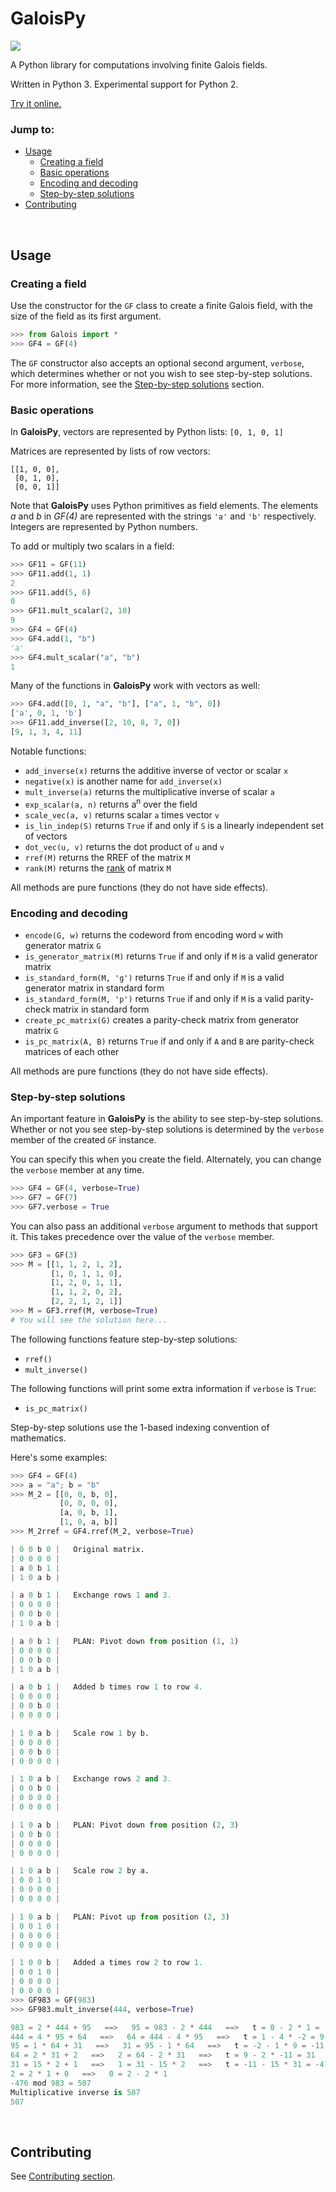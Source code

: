 GaloisPy
===================

<a href='https://travis-ci.org/enjmiah/GaloisPy'>
  <img src='https://travis-ci.org/enjmiah/GaloisPy.svg?branch=master' />
</a>

A Python library for computations involving finite Galois fields.

Written in Python 3.  Experimental support for Python 2.

[Try it online.](https://repl.it/COuf/3)



### Jump to:

+ [Usage](#usage)
  + [Creating a field](#creating-a-field)
  + [Basic operations](#basic-operations)
  + [Encoding and decoding](#encoding-and-decoding)
  + [Step-by-step solutions](#step-by-step-solutions)
+ [Contributing](#contributing)



<br>

Usage
-------------------

### Creating a field

Use the constructor for the `GF` class to create a finite Galois field, with the size of the field as its first argument.

```python
>>> from Galois import *
>>> GF4 = GF(4)
```

The `GF` constructor also accepts an optional second argument, `verbose`, which determines whether or not you wish to see step-by-step solutions.  For more information, see the [Step-by-step solutions](#step-by-step-solutions) section.



### Basic operations

In **GaloisPy**, vectors are represented by Python lists: `[0, 1, 0, 1]`

Matrices are represented by lists of row vectors:

```
[[1, 0, 0],
 [0, 1, 0],
 [0, 0, 1]]
```

Note that **GaloisPy** uses Python primitives as field elements.  The elements *a*
and *b* in *GF(4)* are represented with the strings `'a'` and `'b'`
respectively.  Integers are represented by Python numbers.

To add or multiply two scalars in a field:
```python
>>> GF11 = GF(11)
>>> GF11.add(1, 1)
2
>>> GF11.add(5, 6)
0
>>> GF11.mult_scalar(2, 10)
9
>>> GF4 = GF(4)
>>> GF4.add(1, "b")
'a'
>>> GF4.mult_scalar("a", "b")
1
```

Many of the functions in **GaloisPy** work with vectors as well:

```python
>>> GF4.add([0, 1, "a", "b"], ["a", 1, "b", 0])
['a', 0, 1, 'b']
>>> GF11.add_inverse([2, 10, 8, 7, 0])
[9, 1, 3, 4, 11]
```

Notable functions:
+ `add_inverse(x)` returns the additive inverse of vector or scalar `x`
+ `negative(x)` is another name for `add_inverse(x)`
+ `mult_inverse(a)` returns the multiplicative inverse of scalar `a`
+ `exp_scalar(a, n)` returns a<sup>n</sup> over the field
+ `scale_vec(a, v)` returns scalar `a` times vector `v`
+ `is_lin_indep(S)` returns `True` if and only if `S` is a linearly independent set of vectors
+ `dot_vec(u, v)` returns the dot product of `u` and `v`
+ `rref(M)` returns the RREF of the matrix `M`
+ `rank(M)` returns the [rank](http://en.wikipedia.org/wiki/Rank_%28linear_algebra%29) of matrix `M`

All methods are pure functions (they do not have side effects).



### Encoding and decoding

+ `encode(G, w)` returns the codeword from encoding word `w` with generator matrix `G`
+ `is_generator_matrix(M)` returns `True` if and only if `M` is a valid generator matrix
+ `is_standard_form(M, 'g')` returns `True` if and only if `M` is a valid generator matrix in standard form
+ `is_standard_form(M, 'p')` returns `True` if and only if `M` is a valid parity-check matrix in standard form
+ `create_pc_matrix(G)` creates a parity-check matrix from generator matrix `G`
+ `is_pc_matrix(A, B)` returns `True` if and only if `A` and `B` are parity-check matrices of each other

All methods are pure functions (they do not have side effects).



### Step-by-step solutions

An important feature in **GaloisPy** is the ability to see step-by-step solutions.  Whether or not you see step-by-step solutions is determined by the `verbose` member of the created `GF` instance.

You can specify this when you create the field.  Alternately, you can change the `verbose` member at any time.

```python
>>> GF4 = GF(4, verbose=True)
>>> GF7 = GF(7)
>>> GF7.verbose = True
```

You can also pass an additional `verbose` argument to methods that support it.
This takes precedence over the value of the `verbose` member.

```python
>>> GF3 = GF(3)
>>> M = [[1, 1, 2, 1, 2],
         [1, 0, 1, 1, 0],
         [1, 2, 0, 1, 1],
         [1, 1, 2, 0, 2],
         [2, 2, 1, 2, 1]]
>>> M = GF3.rref(M, verbose=True)
# You will see the solution here...
```

The following functions feature step-by-step solutions:

+ `rref()`
+ `mult_inverse()`

The following functions will print some extra information if `verbose` is
`True`:

+ `is_pc_matrix()`

Step-by-step solutions use the 1-based indexing convention of mathematics.

Here's some examples:

```python
>>> GF4 = GF(4)
>>> a = "a"; b = "b"
>>> M_2 = [[0, 0, b, 0],
           [0, 0, 0, 0],
           [a, 0, b, 1],
           [1, 0, a, b]]
>>> M_2rref = GF4.rref(M_2, verbose=True)

| 0 0 b 0 |   Original matrix.
| 0 0 0 0 |
| a 0 b 1 |
| 1 0 a b |

| a 0 b 1 |   Exchange rows 1 and 3.
| 0 0 0 0 |
| 0 0 b 0 |
| 1 0 a b |

| a 0 b 1 |   PLAN: Pivot down from position (1, 1)
| 0 0 0 0 |
| 0 0 b 0 |
| 1 0 a b |

| a 0 b 1 |   Added b times row 1 to row 4.
| 0 0 0 0 |
| 0 0 b 0 |
| 0 0 0 0 |

| 1 0 a b |   Scale row 1 by b.
| 0 0 0 0 |
| 0 0 b 0 |
| 0 0 0 0 |

| 1 0 a b |   Exchange rows 2 and 3.
| 0 0 b 0 |
| 0 0 0 0 |
| 0 0 0 0 |

| 1 0 a b |   PLAN: Pivot down from position (2, 3)
| 0 0 b 0 |
| 0 0 0 0 |
| 0 0 0 0 |

| 1 0 a b |   Scale row 2 by a.
| 0 0 1 0 |
| 0 0 0 0 |
| 0 0 0 0 |

| 1 0 a b |   PLAN: Pivot up from position (2, 3)
| 0 0 1 0 |
| 0 0 0 0 |
| 0 0 0 0 |

| 1 0 0 b |   Added a times row 2 to row 1.
| 0 0 1 0 |
| 0 0 0 0 |
| 0 0 0 0 |
>>> GF983 = GF(983)
>>> GF983.mult_inverse(444, verbose=True)

983 = 2 * 444 + 95   ==>   95 = 983 - 2 * 444   ==>   t = 0 - 2 * 1 = -2
444 = 4 * 95 + 64   ==>   64 = 444 - 4 * 95   ==>   t = 1 - 4 * -2 = 9
95 = 1 * 64 + 31   ==>   31 = 95 - 1 * 64   ==>   t = -2 - 1 * 9 = -11
64 = 2 * 31 + 2   ==>   2 = 64 - 2 * 31   ==>   t = 9 - 2 * -11 = 31
31 = 15 * 2 + 1   ==>   1 = 31 - 15 * 2   ==>   t = -11 - 15 * 31 = -476
2 = 2 * 1 + 0   ==>   0 = 2 - 2 * 1
-476 mod 983 = 507
Multiplicative inverse is 507
507
```



<br>

Contributing
-------------------

See [Contributing section](CONTRIBUTING.md).
